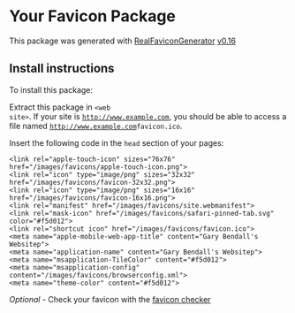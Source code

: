 # Your Favicon Package

This package was generated with [RealFaviconGenerator](https://realfavicongenerator.net/) [v0.16](https://realfavicongenerator.net/change_log#v0.16)

## Install instructions

To install this package:

Extract this package in <code>&lt;web site&gt;<?php echo /images/favicons/ ?></code>. If your site is <code>http://www.example.com</code>, you should be able to access a file named <code>http://www.example.com<?php echo /images/favicons/ ?>favicon.ico</code>.

Insert the following code in the `head` section of your pages:

    <link rel="apple-touch-icon" sizes="76x76" href="/images/favicons/apple-touch-icon.png">
    <link rel="icon" type="image/png" sizes="32x32" href="/images/favicons/favicon-32x32.png">
    <link rel="icon" type="image/png" sizes="16x16" href="/images/favicons/favicon-16x16.png">
    <link rel="manifest" href="/images/favicons/site.webmanifest">
    <link rel="mask-icon" href="/images/favicons/safari-pinned-tab.svg" color="#f5d012">
    <link rel="shortcut icon" href="/images/favicons/favicon.ico">
    <meta name="apple-mobile-web-app-title" content="Gary Bendall's Websitep">
    <meta name="application-name" content="Gary Bendall's Websitep">
    <meta name="msapplication-TileColor" content="#f5d012">
    <meta name="msapplication-config" content="/images/favicons/browserconfig.xml">
    <meta name="theme-color" content="#f5d012">

*Optional* - Check your favicon with the [favicon checker](https://realfavicongenerator.net/favicon_checker)